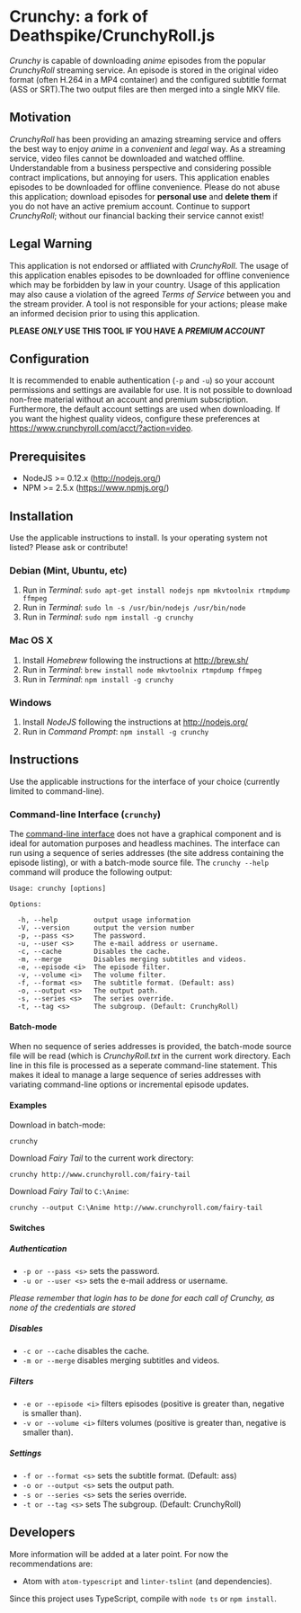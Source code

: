 # Crunchy: a fork of Deathspike/CrunchyRoll.js

*Crunchy* is capable of downloading *anime* episodes from the popular *CrunchyRoll* streaming service. An episode is stored in the original video format (often H.264 in a MP4 container) and the configured subtitle format (ASS or SRT).The two output files are then merged into a single MKV file.

## Motivation

*CrunchyRoll* has been providing an amazing streaming service and offers the best way to enjoy *anime* in a *convenient* and *legal* way. As a streaming service, video files cannot be downloaded and watched offline. Understandable from a business perspective and considering possible contract implications, but annoying for users. This application enables episodes to be downloaded for offline convenience. Please do not abuse this application; download episodes for **personal use** and **delete them** if you do not have an active premium account. Continue to support *CrunchyRoll*; without our financial backing their service cannot exist!

## Legal Warning

This application is not endorsed or affliated with *CrunchyRoll*. The usage of this application enables episodes to be downloaded for offline convenience which may be forbidden by law in your country. Usage of this application may also cause a violation of the agreed *Terms of Service* between you and the stream provider. A tool is not responsible for your actions; please make an informed decision prior to using this application.

**PLEASE _ONLY_ USE THIS TOOL IF YOU HAVE A _PREMIUM ACCOUNT_**

## Configuration

It is recommended to enable authentication (`-p` and `-u`) so your account permissions and settings are available for use. It is not possible to download non-free material without an account and premium subscription. Furthermore, the default account settings are used when downloading. If you want the highest quality videos, configure these preferences at https://www.crunchyroll.com/acct/?action=video.


## Prerequisites

* NodeJS >= 0.12.x (http://nodejs.org/)
* NPM >= 2.5.x (https://www.npmjs.org/)

## Installation

Use the applicable instructions to install. Is your operating system not listed? Please ask or contribute!

### Debian (Mint, Ubuntu, etc)

1. Run in *Terminal*: `sudo apt-get install nodejs npm mkvtoolnix rtmpdump ffmpeg`
2. Run in *Terminal*: `sudo ln -s /usr/bin/nodejs /usr/bin/node`
3. Run in *Terminal*: `sudo npm install -g crunchy`

### Mac OS X

1. Install *Homebrew* following the instructions at http://brew.sh/
2. Run in *Terminal*: `brew install node mkvtoolnix rtmpdump ffmpeg`
3. Run in *Terminal*: `npm install -g crunchy`

### Windows

1. Install *NodeJS* following the instructions at http://nodejs.org/
3. Run in *Command Prompt*: `npm install -g crunchy`

## Instructions

Use the applicable instructions for the interface of your choice (currently limited to command-line).

### Command-line Interface (`crunchy`)

The [command-line interface](http://en.wikipedia.org/wiki/Command-line_interface) does not have a graphical component and is ideal for automation purposes and headless machines. The interface can run using a sequence of series addresses (the site address containing the episode listing), or with a batch-mode source file. The `crunchy --help` command will produce the following output:

    Usage: crunchy [options]

    Options:

      -h, --help         output usage information
      -V, --version      output the version number
      -p, --pass <s>     The password.
      -u, --user <s>     The e-mail address or username.
      -c, --cache        Disables the cache.
      -m, --merge        Disables merging subtitles and videos.
      -e, --episode <i>  The episode filter.
      -v, --volume <i>   The volume filter.
      -f, --format <s>   The subtitle format. (Default: ass)
      -o, --output <s>   The output path.
      -s, --series <s>   The series override.
      -t, --tag <s>      The subgroup. (Default: CrunchyRoll)

#### Batch-mode

When no sequence of series addresses is provided, the batch-mode source file will be read (which is *CrunchyRoll.txt* in the current work directory. Each line in this file is processed as a seperate command-line statement. This makes it ideal to manage a large sequence of series addresses with variating command-line options or incremental episode updates.

#### Examples

Download in batch-mode:

    crunchy

Download *Fairy Tail* to the current work directory:

    crunchy http://www.crunchyroll.com/fairy-tail

Download *Fairy Tail* to `C:\Anime`:

    crunchy --output C:\Anime http://www.crunchyroll.com/fairy-tail

#### Switches

##### Authentication

* `-p or --pass <s>` sets the password.
* `-u or --user <s>` sets the e-mail address or username.

 _Please remember that login has to be done for each call of Crunchy, as none of the credentials are stored_
##### Disables

* `-c or --cache` disables the cache.
* `-m or --merge` disables merging subtitles and videos.

##### Filters

* `-e or --episode <i>` filters episodes (positive is greater than, negative is smaller than).
* `-v or --volume <i>` filters volumes (positive is greater than, negative is smaller than).

##### Settings

* `-f or --format <s>` sets the subtitle format. (Default: ass)
* `-o or --output <s>` sets the output path.
* `-s or --series <s>` sets the series override.
* `-t or --tag <s>` sets The subgroup. (Default: CrunchyRoll)

## Developers

More information will be added at a later point. For now the recommendations are:

* Atom with `atom-typescript` and `linter-tslint` (and dependencies).

Since this project uses TypeScript, compile with `node ts` or `npm install`.
